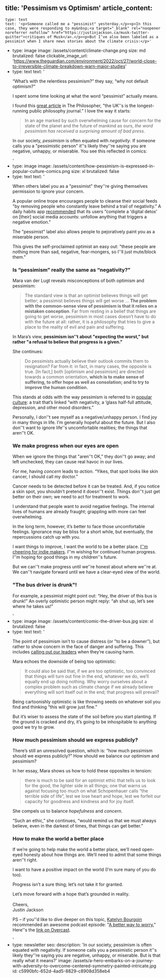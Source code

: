 title: 'Pessimism vs Optimism'
article_content:
  -
    type: text
    text: '<p>Someone called me a "pessimist" yesterday.</p><p>In this case, they were responding to my&nbsp;<a target="_blank" rel="noopener noreferrer nofollow" href="https://justinjackson.ca/musk-twitter-quitter">critiques of Musk</a>.</p><p>But I’ve also been labeled as a pessimist when I share news stories about the climate crisis:</p>'
  -
    type: image
    image: /assets/content/climate-change.png
    size: md
    brutalized: false
    clickable_image_url: 'https://www.theguardian.com/environment/2022/oct/27/world-close-to-irreversible-climate-breakdown-warn-major-studies'
  -
    type: text
    text: '<p>“What’s with the relentless pessimism?” they say, “why not default optimism?”</p><p>I spent some time looking at what the word “pessimist” actually means.</p><p>I found this <a target="_blank" rel="noopener noreferrer nofollow" href="https://www.thephilosopher1923.org/post/pessimism">great article</a> in The Philosopher, "the UK''s is the longest-running public philosophy journal.” I love the way it starts:</p><blockquote><p>In an age marked by such overwhelming cause for concern for the state of the planet and the future of mankind as ours, <i>the word pessimism has received a surprising amount of bad press</i>.</p></blockquote><p>In our society, <em>pessimism</em> is often equated with <em>negativity</em>. If someone calls you a "pessimistic person" it''s likely they''re saying you are negative, unhappy, or miserable. You see this reflected in comics:</p>'
  -
    type: image
    image: /assets/content/how-pessimism-is-expressed-in-popular-culture-comics.png
    size: xl
    brutalized: false
  -
    type: text
    text: '<p>When others label you as a "pessimist" they''re giving themselves permission to ignore your concern.</p><p>A popular online trope encourages people to cleanse their social feeds "by removing people who constantly leave behind a trail of negativity.” A daily habits app <a target="_blank" rel="noopener noreferrer nofollow" href="https://uploads-ssl.webflow.com/5d8d072cea5b9e8fbecbface/6022a1ea72912c4b5ea168df_SHIFT%20-%20eBook%20-%205%20Simple%20Secrets.pdf">recommended</a> that its users “complete a ‘digital detox’ on [their] social media accounts: unfollow anything that triggers a negative emotion."</p><p>The "pessimist" label also allows people to pejoratively paint you as a miserable person.</p><p>This gives the self-proclaimed optimist an easy out: "these people are nothing more than sad, negative, fear-mongers, so I''ll just mute/block them."</p><h3>Is “pessimism” really the same as “negativity?”</h3><p>Mara van der Lugt reveals misconceptions of both optimism and pessimism:</p><blockquote><p>The standard view is that an optimist believes things will get better; a pessimist believes things will get worse ... <strong>The problem with the common-sense view of pessimism is that it relies on a mistaken conception</strong>. Far from resting in a belief that things are going to get worse, pessimism in most cases doesn’t have to do with the future at all: rather, it is a philosophy that tries to give a place to the reality of evil and pain and suffering.</p></blockquote><p>In Mara’s view, <strong>pessimism isn''t about "expecting the worst," but rather "a refusal to believe that progress is a given."</strong></p><p>She continues:</p><blockquote><p>Do pessimists actually believe their outlook commits them to resignation? Far from it: in fact, in many cases, the opposite is true. [In fact,] both [optimism and pessimism] are directed towards a common orientation, <strong>which is to make sense of suffering, to offer hope as well as consolation; and to try to improve the human condition.</strong></p></blockquote><p>This stands at odds with the way pessimism is referred to in <a target="_blank" rel="noopener noreferrer nofollow" href="https://www.verywellmind.com/is-it-safer-to-be-a-pessimist-3144874">popular culture</a>: a trait that’s linked “with negativity, a ‘glass half-full attitude, depression, and other mood disorders.”</p><p>Personally, I don''t see myself as a negative/unhappy person. I find joy in many things in life. I’m generally hopeful about the future. But I also don''t want to ignore life''s uncomfortable realities; the things that aren''t OK.</p><h3>We make progress when our eyes are open</h3><p>When we ignore the things that "aren''t OK," they don''t go away; and left unchecked, they can cause real havoc in our lives.</p><p>For me, having <em>concern</em> leads to <em>action</em>. “Yikes, that spot looks like skin cancer, I should call my doctor.”</p><p>Cancer needs to be detected before it can be treated. And, if you notice a skin spot, you shouldn’t pretend it doesn''t exist. Things don''t just get better on their own; we need to act for treatment to work.</p><p>I understand that people want to avoid negative feelings. The internal lives of humans are already fraught; grappling with more can feel overwhelming.</p><p>In the long term, however, it’s better to face those uncomfortable feelings. Ignorance may be bliss for a short while, but eventually, the repercussions catch up with you.</p><p>I want things to improve, I want the world to be a better place. <a target="_blank" rel="noopener noreferrer nofollow" href="https://twitter.com/mijustin/status/1425836497140342784">I''m cheering for indie makers</a>. I''m wishing for continued human progress. I''m hoping for good things in my children''s future.</p><p>But we can''t make progress until we''re honest about where we''re at. We can''t navigate forward until we have a clear-eyed view of the world.</p><h3>"The bus driver is drunk"!</h3><p>For example, a pessimist might point out: “Hey, the driver of this bus is drunk!” An overly optimistic person might reply: “ah shut up, let’s see where he takes us!”</p>'
  -
    type: image
    image: /assets/content/comic-the-driver-bus.jpg
    size: xl
    brutalized: false
  -
    type: text
    text: '<p>The point of pessimism isn’t to cause distress (or "to be a downer”), but rather to show concern in the face of danger and suffering. This includes <a href="https://justinjackson.ca/wrong-elon">calling out our leaders</a> when they’re causing harm.</p><p>Mara echoes the downside of being too optimistic:</p><blockquote><p>It could also be said that, if we are too optimistic, too convinced that things will turn out fine in the end, whatever we do, we’ll equally end up doing nothing. Why worry ourselves about a complex problem such as climate change if we already believe everything will sort itself out in the end; that progress will prevail?</p></blockquote><p>Being cartoonishly optimistic is like throwing seeds on whatever soil you find and thinking “this will grow just fine.” </p><p>But it’s wiser to assess the state of the soil before you start planting. If the ground is cracked and dry, it’s going to be inhospitable to anything good we try to grow.</p><h3>How much pessimism should we express publicly?</h3><p>There’s still an unresolved question, which is: “how much pessimism should we express publicly?” How should we balance our optimism and pessimism?</p><p>In her essay, Mara shows us how to hold these opposites in tension:</p><blockquote><p>there is much to be said for an optimist ethic that tells us to look for the good, the lighter side in all things; one that warns us against focusing too much on what Schopenhauer calls “the terrible side of life”, lest we lose heart and hope, lest we forfeit our capacity for goodness and kindness and for joy itself.</p></blockquote><p>She compels us to balance&nbsp;<em>hopefulness</em>&nbsp;and&nbsp;<em>concern</em>.</p><p>“Such an ethic,” she continues, “would remind us that we must always believe, even in the darkest of times, that things can get better.”</p><h3>How to make the world a better place</h3><p>If we’re going to help make the world a better place, we’ll need open-eyed honesty about how things are. We’ll need to admit that some things aren''t right.</p><p>I want to have a positive impact on the world (I’m sure many of you do too).</p><p>Progress isn’t a sure thing; let’s not take it for granted.</p><p>Let’s move forward with a hope that’s grounded in reality.<br><br>Cheers,<br>Justin Jackson</p><p>PS – if you''d like to dive deeper on this topic, <a href="https://twitter.com/KateBour/status/1588308313422397440">Katelyn Bourgoin</a> recommended an awesome podcast episode: "<a href="https://hiddenbrain.org/podcast/a-better-way-to-worry/">A better way to worry.</a>" Here''s the <a href="https://overcast.fm/+1WhOQR34w">link on Overcast</a>.</p>'
  -
    type: newsletter
seo:
  description: 'In our society, pessimism is often equated with negativity. If someone calls you a pessimistic person it''s likely they''re saying you are negative, unhappy, or miserable. But is that really what it means?'
  image: /assets/a-hero-embarks-on-a-journey-with-adversity-to-overcome-centered-symmetry-painted-intricate.jpg
id: c5990bfc-652d-4ad5-8829-c8908d358eb4
